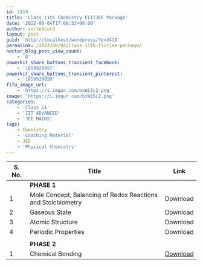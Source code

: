 ```yaml
---
id: 2419
title: 'Class 11th Chemistry FIITJEE Package'
date: '2022-08-04T17:08:32+00:00'
author: sortedcord
layout: post
guid: 'http://localhost/wordpress/?p=2419'
permalink: /2022/08/04/class-11th-fiitjee-package/
nectar_blog_post_view_count:
    - '8'
powerkit_share_buttons_transient_facebook:
    - '1659929957'
powerkit_share_buttons_transient_pinterest:
    - '1659929958'
fifu_image_url:
    - 'https://i.imgur.com/bxWi5c2.png'
image: 'https://i.imgur.com/bxWi5c2.png'
categories:
    - 'Class 11'
    - 'IIT ADVANCED'
    - 'JEE MAINS'
tags:
    - Chemistry
    - 'Coaching Material'
    - JEE
    - 'Physical Chemistry'
---
```


| S. No. | Title | Link |
|---|---|---|
|  | **PHASE 1** |  |
| 1 | Mole Concept, Balancing of Redox Reactions and Stoichiometry | Download |
| 2 | Gaseous State | Download |
| 3 | Atomic Structure | Download |
| 4 | Periodic Properties | Download |
|  |  |  |
|  | **PHASE 2** |  |
| 1 | Chemical Bonding | [Download](https://drive.google.com/uc?export=download&id=11i7ZtsaHDVkCo7AzwC9mnU1ynOdaMlvx) |

